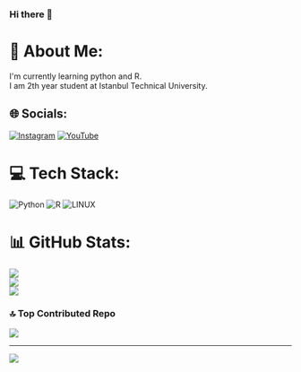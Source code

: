 ### Hi there 👋
# 💫 About Me:
I'm currently learning python and R.<br>I am 2th year student at Istanbul Technical University.<br>


## 🌐 Socials:
[![Instagram](https://img.shields.io/badge/Instagram-%23E4405F.svg?logo=Instagram&logoColor=white)](https://instagram.com/salih.kocaa) [![YouTube](https://img.shields.io/badge/YouTube-%23FF0000.svg?logo=YouTube&logoColor=white)](https://youtube.com/@kocasalih) 

# 💻 Tech Stack:
![Python](https://img.shields.io/badge/python-3670A0?style=for-the-badge&logo=python&logoColor=ffdd54) ![R](https://img.shields.io/badge/r-%23276DC3.svg?style=for-the-badge&logo=r&logoColor=white) ![LINUX](https://img.shields.io/badge/Linux-FCC624?style=for-the-badge&logo=linux&logoColor=black)
# 📊 GitHub Stats:
![](https://github-readme-stats.vercel.app/api?username=salihkoca&theme=dark&hide_border=false&include_all_commits=false&count_private=false)<br/>
![](https://github-readme-streak-stats.herokuapp.com/?user=salihkoca&theme=dark&hide_border=false)<br/>
![](https://github-readme-stats.vercel.app/api/top-langs/?username=salihkoca&theme=dark&hide_border=false&include_all_commits=false&count_private=false&layout=compact)

### 🔝 Top Contributed Repo
![](https://github-contributor-stats.vercel.app/api?username=salihkoca&limit=5&theme=dark&combine_all_yearly_contributions=true)

---
[![](https://visitcount.itsvg.in/api?id=salihkoca&icon=0&color=0)](https://visitcount.itsvg.in)

<!-- Proudly created with GPRM ( https://gprm.itsvg.in ) -->
